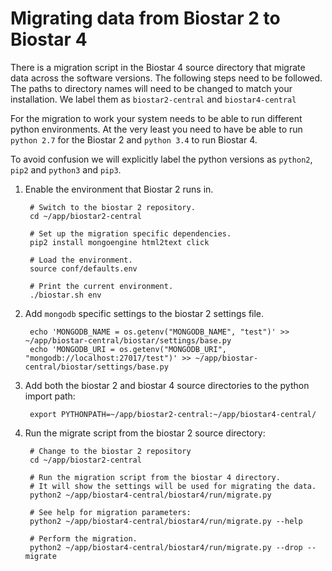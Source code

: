 # Migrating data from Biostar 2 to Biostar 4

There is a migration script in the Biostar 4 source directory
that migrate data across the software versions. The following
steps need to be followed. The paths to directory names
will need to be changed to match your installation.
We label them as `biostar2-central` and `biostar4-central`

For the migration to work your system needs to be
able to run different python environments. At the
very least you need to have be able to run `python 2.7` for the
Biostar 2 and `python 3.4` to run Biostar 4. 

To avoid confusion we will explicitly label the python 
versions as `python2`, `pip2` and `python3` and `pip3`.

1. Enable the environment that Biostar 2 runs in. 
	
		# Switch to the biostar 2 repository.
		cd ~/app/biostar2-central
		
		# Set up the migration specific dependencies.
		pip2 install mongoengine html2text click
		
		# Load the environment.
		source conf/defaults.env 
		
		# Print the current environment.
		./biostar.sh env
	
2. Add `mongodb` specific settings to the biostar 2 settings file.

		echo 'MONGODB_NAME = os.getenv("MONGODB_NAME", "test")' >> ~/app/biostar-central/biostar/settings/base.py
		echo 'MONGODB_URI = os.getenv("MONGODB_URI", "mongodb://localhost:27017/test")' >> ~/app/biostar-central/biostar/settings/base.py
		
3. Add both the biostar 2 and biostar 4 source directories to the python import path:

		export PYTHONPATH=~/app/biostar2-central:~/app/biostar4-central/
		
4. Run the migrate script from the biostar 2 source directory:

		# Change to the biostar 2 repository
		cd ~/app/biostar2-central
		
		# Run the migration script from the biostar 4 directory.
		# It will show the settings will be used for migrating the data.
		python2 ~/app/biostar4-central/biostar4/run/migrate.py 
		
		# See help for migration parameters:
		python2 ~/app/biostar4-central/biostar4/run/migrate.py --help
		
		# Perform the migration.
		python2 ~/app/biostar4-central/biostar4/run/migrate.py --drop --migrate


